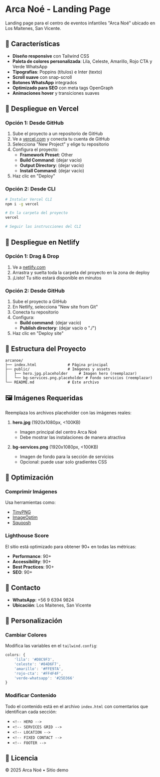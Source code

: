 # Arca Noé - Landing Page

Landing page para el centro de eventos infantiles "Arca Noé" ubicado en Los Maitenes, San Vicente.

## 🎨 Características

- **Diseño responsive** con Tailwind CSS
- **Paleta de colores personalizada**: Lila, Celeste, Amarillo, Rojo CTA y Verde WhatsApp
- **Tipografías**: Poppins (títulos) e Inter (texto)
- **Scroll suave** con snap-scroll
- **Botones WhatsApp** integrados
- **Optimizado para SEO** con meta tags OpenGraph
- **Animaciones hover** y transiciones suaves

## 🚀 Despliegue en Vercel

### Opción 1: Desde GitHub

1. Sube el proyecto a un repositorio de GitHub
2. Ve a [vercel.com](https://vercel.com) y conecta tu cuenta de GitHub
3. Selecciona "New Project" y elige tu repositorio
4. Configura el proyecto:
   - **Framework Preset**: Other
   - **Build Command**: (dejar vacío)
   - **Output Directory**: (dejar vacío)
   - **Install Command**: (dejar vacío)
5. Haz clic en "Deploy"

### Opción 2: Desde CLI

```bash
# Instalar Vercel CLI
npm i -g vercel

# En la carpeta del proyecto
vercel

# Seguir las instrucciones del CLI
```

## 🚀 Despliegue en Netlify

### Opción 1: Drag & Drop

1. Ve a [netlify.com](https://netlify.com)
2. Arrastra y suelta toda la carpeta del proyecto en la zona de deploy
3. ¡Listo! Tu sitio estará disponible en minutos

### Opción 2: Desde GitHub

1. Sube el proyecto a GitHub
2. En Netlify, selecciona "New site from Git"
3. Conecta tu repositorio
4. Configura:
   - **Build command**: (dejar vacío)
   - **Publish directory**: (dejar vacío o "./")
5. Haz clic en "Deploy site"

## 📁 Estructura del Proyecto

```
arcanoe/
├── index.html              # Página principal
├── public/                 # Imágenes y assets
│   ├── hero.jpg.placeholder     # Imagen hero (reemplazar)
│   └── bg-services.png.placeholder # Fondo servicios (reemplazar)
└── README.md               # Este archivo
```

## 🖼️ Imágenes Requeridas

Reemplaza los archivos placeholder con las imágenes reales:

1. **hero.jpg** (1920x1080px, <100KB)
   - Imagen principal del centro Arca Noé
   - Debe mostrar las instalaciones de manera atractiva

2. **bg-services.png** (1920x1080px, <100KB)
   - Imagen de fondo para la sección de servicios
   - Opcional: puede usar solo gradientes CSS

## 🎯 Optimización

### Comprimir Imágenes

Usa herramientas como:
- [TinyPNG](https://tinypng.com/)
- [ImageOptim](https://imageoptim.com/)
- [Squoosh](https://squoosh.app/)

### Lighthouse Score

El sitio está optimizado para obtener 90+ en todas las métricas:
- **Performance**: 90+
- **Accessibility**: 90+
- **Best Practices**: 90+
- **SEO**: 90+

## 📱 Contacto

- **WhatsApp**: +56 9 6394 9824
- **Ubicación**: Los Maitenes, San Vicente

## 🔧 Personalización

### Cambiar Colores

Modifica las variables en el `tailwind.config`:

```javascript
colors: {
    'lila': '#D8C9F3',
    'celeste': '#84D6F7',
    'amarillo': '#FFE97A',
    'rojo-cta': '#FF4F4F',
    'verde-whatsapp': '#25D366'
}
```

### Modificar Contenido

Todo el contenido está en el archivo `index.html` con comentarios que identifican cada sección:

- `<!-- HERO -->`
- `<!-- SERVICES GRID -->`
- `<!-- LOCATION -->`
- `<!-- FIXED CONTACT -->`
- `<!-- FOOTER -->`

## 📄 Licencia

© 2025 Arca Noé • Sitio demo
